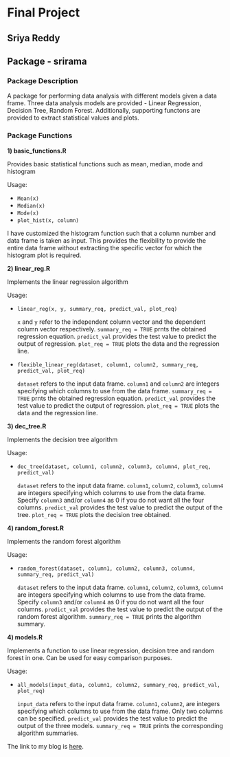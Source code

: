 # Final Project 
## Sriya Reddy 

## Package - srirama 

### Package Description

A package for performing data analysis with different models given a data frame. 
Three data analysis models are provided - Linear Regression, Decision Tree, Random Forest. 
Additionally, supporting functons are provided to extract statistical values and plots. 

### Package Functions

**1) basic_functions.R**

Provides basic statistical functions such as mean, median, mode and histogram

Usage:

- `Mean(x)`
- `Median(x)`
- `Mode(x)`
- `plot_hist(x, column)`

I have customized the histogram function such that a column number and data frame is taken as input. 
This provides the flexibility to provide the entire data frame without extracting the specific vector for which the histogram plot is required.

**2) linear_reg.R**

Implements the linear regression algorithm

Usage:

- `linear_reg(x, y, summary_req, predict_val, plot_req)`

  `x` and `y` refer to the independent column vector and the dependent column vector respectively. `summary_req = TRUE` prnts the obtained regression equation. `predict_val` provides the test value to predict the output of regression. `plot_req = TRUE` plots the data and the regression line.   
- `flexible_linear_reg(dataset, column1, column2, summary_req, predict_val, plot_req)`

  `dataset` refers to the input data frame. `column1` and `column2` are integers specifying which columns to use from the data frame. `summary_req = TRUE` prnts the obtained regression equation. `predict_val` provides the test value to predict the output of regression. `plot_req = TRUE` plots the data and the regression line. 
  

**3) dec_tree.R**

Implements the decision tree algorithm

Usage:

- `dec_tree(dataset, column1, column2, column3, column4, plot_req, predict_val)`

  `dataset` refers to the input data frame. `column1`, `column2`, `column3`, `column4` are integers specifying which columns to use from the data frame. Specify `column3` and/or `column4` as 0 if you do not want all the four columns. `predict_val` provides the test value to predict the output of the tree. `plot_req = TRUE` plots the decision tree obtained. 

**4) random_forest.R**

Implements the random forest algorithm

Usage:

- `random_forest(dataset, column1, column2, column3, column4, summary_req, predict_val)`

  `dataset` refers to the input data frame. `column1`, `column2`, `column3`, `column4` are integers specifying which columns to use from the data frame. Specify `column3` and/or `column4` as 0 if you do not want all the four columns. `predict_val` provides the test value to predict the output of the random forest algorithm. `summary_req = TRUE` prints the algorithm summary. 

**4) models.R**

Implements a function to use linear regression, decision tree and random forest in one. Can be used for easy comparison purposes.

Usage:

- `all_models(input_data, column1, column2, summary_req, predict_val, plot_req)`

  `input_data` refers to the input data frame. `column1`, `column2`, are integers specifying which columns to use from the data frame. Only two columns can be specified. `predict_val` provides the test value to predict the output of the three models. `summary_req = TRUE` prints the corresponding algorithm summaries. 

The link to my blog is [here](https://venatisriya.blogspot.com/2023/04/r-programming-final-project.html).









